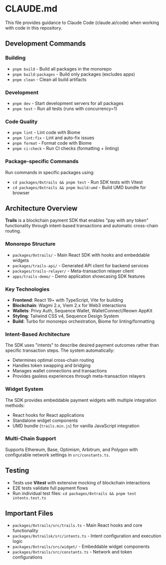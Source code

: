 # CLAUDE.md

This file provides guidance to Claude Code (claude.ai/code) when working with code in this repository.

## Development Commands

### Building
- `pnpm build` - Build all packages in the monorepo
- `pnpm build:packages` - Build only packages (excludes apps)
- `pnpm clean` - Clean all build artifacts

### Development
- `pnpm dev` - Start development servers for all packages
- `pnpm test` - Run all tests (runs with concurrency=1)

### Code Quality
- `pnpm lint` - Lint code with Biome
- `pnpm lint:fix` - Lint and auto-fix issues
- `pnpm format` - Format code with Biome
- `pnpm ci:check` - Run CI checks (formatting + linting)

### Package-specific Commands
Run commands in specific packages using:
- `cd packages/0xtrails && pnpm test` - Run SDK tests with Vitest
- `cd packages/0xtrails && pnpm build:umd` - Build UMD bundle for browser

## Architecture Overview

**Trails** is a blockchain payment SDK that enables "pay with any token" functionality through intent-based transactions and automatic cross-chain routing.

### Monorepo Structure
- `packages/0xtrails/` - Main React SDK with hooks and embeddable widgets
- `packages/trails-api/` - Generated API client for backend services  
- `packages/trails-relayer/` - Meta-transaction relayer client
- `apps/trails-demo/` - Demo application showcasing SDK features

### Key Technologies
- **Frontend**: React 19+ with TypeScript, Vite for building
- **Blockchain**: Wagmi 2.x, Viem 2.x for Web3 interactions
- **Wallets**: Privy Auth, Sequence Wallet, WalletConnect/Reown AppKit
- **Styling**: Tailwind CSS v4, Sequence Design System
- **Build**: Turbo for monorepo orchestration, Biome for linting/formatting

### Intent-Based Architecture
The SDK uses "intents" to describe desired payment outcomes rather than specific transaction steps. The system automatically:
- Determines optimal cross-chain routing
- Handles token swapping and bridging
- Manages wallet connections and transactions
- Provides gasless experiences through meta-transaction relayers

### Widget System
The SDK provides embeddable payment widgets with multiple integration methods:
- React hooks for React applications
- Standalone widget components
- UMD bundle (`trails.min.js`) for vanilla JavaScript integration

### Multi-Chain Support
Supports Ethereum, Base, Optimism, Arbitrum, and Polygon with configurable network settings in `src/constants.ts`.

## Testing

- Tests use **Vitest** with extensive mocking of blockchain interactions
- E2E tests validate full payment flows
- Run individual test files: `cd packages/0xtrails && pnpm test intents.test.ts`

## Important Files

- `packages/0xtrails/src/trails.ts` - Main React hooks and core functionality
- `packages/0xtrailsk/src/intents.ts` - Intent configuration and execution logic
- `packages/0xtrails/src/widget/` - Embeddable widget components
- `packages/0xtrails/src/constants.ts` - Network and token configurations